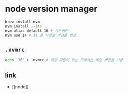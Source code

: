 # node version manager

```sh
brew install nvm
nvm install --lts
nvm alias default 16 # 기본버전
nvm use 14 # 14 로 사용할 버전을 변경
```

## `.nvmrc`
```sh
echo '16' > .nvmrc # 해당 파일이 있는 곳에서는 해당 버전을 사용
```

## link
- [[node]]
